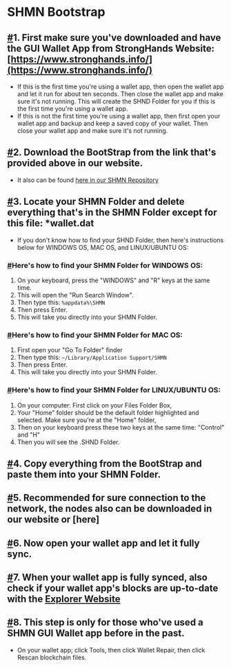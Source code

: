 # SHMN Bootstrap

## [\#]()1. First make sure you've downloaded and have the GUI Wallet App from StrongHands Website: [https://www.stronghands.info/](https://www.stronghands.info/)

* If this is the first time you're using a wallet app, then open the wallet app and let it run for about ten seconds. Then close the wallet app and make sure it's not running. This will create the SHND Folder for you if this is the first time you're using a wallet app.
* If this is not the first time you're using a wallet app, then first open your wallet app and backup and keep a saved copy of your wallet. Then close your wallet app and make sure it's not running.

## [\#]()2. Download the BootStrap from the link that's provided above in our website.

* It also can be found [here in our SHMN Repository](https://github.com/stronghands-official/assets#)

## [\#]()3. Locate your SHMN Folder and delete everything that's in the SHMN Folder except for this file: \*wallet.dat

* If you don't know how to find your SHND Folder, then here's instructions below for WINDOWS OS, MAC OS, and LINUX/UBUNTU OS:

### [\#]()Here's how to find your SHMN Folder for WINDOWS OS:

1. On your keyboard, press the "WINDOWS" and "R" keys at the same time.
2. This will open the "Run Search Window".
3. Then type this: `%appdata%\SHMN`
4. Then press Enter.
5. This will take you directly into your SHMN Folder.

### [\#]()Here's how to find your SHMN Folder for MAC OS:

1. First open your "Go To Folder" finder
2. Then type this: `~/Library/Application Support/SHMN`
3. Then press Enter.
4. This will take you directly into your SHMN Folder.

### [\#]()Here's how to find your SHMN Folder for LINUX/UBUNTU OS:

1. On your computer: First click on your Files Folder Box,
2. Your "Home" folder should be the default folder highlighted and selected. Make sure you're at the "Home" folder,
3. Then on your keyboard press these two keys at the same time: "Control" and "H"
4. Then you will see the .SHND Folder.

## [\#]()4. Copy everything from the BootStrap and paste them into your SHMN Folder.

## [\#]()5. Recommended for sure connection to the network, the nodes also can be downloaded in our website or \[here\]

## [\#]()6. Now open your wallet app and let it fully sync.

## [\#]()7. When your wallet app is fully synced, also check if your wallet app's blocks are up-to-date with the [Explorer Website](https://www.coinexplorer.net/SHMN)

## [\#]()8. This step is only for those who've used a SHMN GUI Wallet app before in the past.

* On your wallet app; click Tools, then click Wallet Repair, then click Rescan blockchain files.

